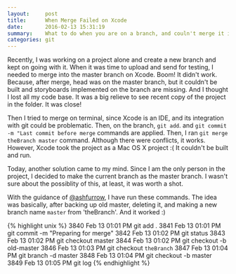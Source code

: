 ```yaml
---
layout:     post
title:      When Merge Failed on Xcode
date:       2016-02-13 15:31:19
summary:    What to do when you are on a branch, and couln't merge it into your master branch on Xcode
categories: git
---
```


Recently, I was working on a project alone and create a new branch and kept on going with it. When it was time to upload and send for testing, I needed to merge into the master branch on Xcode. Boom! It didn't work. Because, after merge, head was on the master branch, but it couldn't be built and storyboards implemented on the branch are missing. And I thought I lost all my code base. It was a big relieve to see recent copy of the project in the folder. It was close!

Then I tried to merge on terminal, since Xcode is an IDE, and its integration with git could be problematic. Then, on the branch, `git add`. and `git commit -m "Last commit before merge` commands are applied. Then, I ran `git merge theBranch master` command. Although there were conflicts, it works. However, Xcode took the project as a Mac OS X project :( It couldn't be built and run.

Today, another solution came to my mind. Since I am the only person in the project, I decided to make the current branch as the master branch. I wasn't sure about the possiblity of this, at least, it was worth a shot. 

With the guidance of [@ashfurrow](https://twitter.com/ashfurrow), I have run these commands. The idea was basically, after backing up old master, deleting it, and making a new branch name `master` from 'theBranch'. And it worked :)

{% highlight unix %}
 3840  Feb 13 01:01 PM git add .
 3841  Feb 13 01:01 PM git commit -m "Preparing for merge"
 3842  Feb 13 01:02 PM git status
 3843  Feb 13 01:02 PM git checkout master
 3844  Feb 13 01:02 PM git checkout -b old-master
 3846  Feb 13 01:03 PM git checkout `theBranch`
 3847  Feb 13 01:04 PM git branch -d master
 3848  Feb 13 01:04 PM git checkout -b master
 3849  Feb 13 01:05 PM git log
{% endhighlight %}


